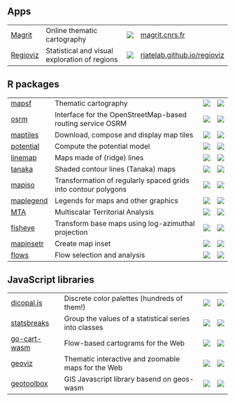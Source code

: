 ## Apps

<table>
  <tr>
    <td><a href="https://github.com/riatelab/magrit">Magrit</a></td>
    <td>Online thematic cartography</td>
    <td><img src="https://img.shields.io/github/stars/riatelab/magrit?logo=none"/></td>
    <td><a href="https://magrit.cnrs.fr">magrit.cnrs.fr</a></td>
  </tr>
  <tr>
    <td><a href="https://github.com/riatelab/regioviz">Regioviz</a></td>
    <td>Statistical and visual exploration of regions</td>
    <td><img src="https://img.shields.io/github/stars/riatelab/regioviz?logo=none"/></td>
    <td><a href="https://riatelab.github.io/regioviz/">riatelab.github.io/regioviz</a></td>
  </tr>
</table>

## R packages

<table>
  <tr>
    <td><a href="https://github.com/riatelab/mapsf">mapsf</a></td>
    <td>Thematic cartography</td>
    <td><img src="https://img.shields.io/github/stars/riatelab/mapsf?logo=none"/></td>
    <td><a href="https://cran.r-project.org/package=mapsf"><img src="https://www.r-pkg.org/badges/version-ago/mapsf"/></a></td>
  </tr>
  <tr>
    <td><a href="https://github.com/riatelab/osrm">osrm</a></td>
    <td>Interface for the OpenStreetMap-based routing service OSRM</td>
    <td><img src="https://img.shields.io/github/stars/riatelab/osrm?logo=none"/></td>
    <td><a href="https://cran.r-project.org/package=osrm"><img src="https://www.r-pkg.org/badges/version-ago/osrm"/></a></td>
  </tr>
  <tr>
    <td><a href="https://github.com/riatelab/maptiles">maptiles</a></td>
    <td>Download, compose and display map tiles</td>
    <td><img src="https://img.shields.io/github/stars/riatelab/maptiles?logo=none"/></td>
    <td><a href="https://cran.r-project.org/package=maptiles"><img src="https://www.r-pkg.org/badges/version-ago/maptiles"/></a></td>
  </tr>
  <tr>
    <td><a href="https://github.com/riatelab/potential">potential</a></td>
    <td>Compute the potential model</td>
    <td><img src="https://img.shields.io/github/stars/riatelab/potential?logo=none"/></td>
    <td><a href="https://cran.r-project.org/package=potential"><img src="https://www.r-pkg.org/badges/version-ago/potential"/></a></td>
  </tr>  
  <tr>
    <td><a href="https://github.com/riatelab/linemap">linemap</a></td>
    <td>Maps made of (ridge) lines</td>
    <td><img src="https://img.shields.io/github/stars/riatelab/linemap?logo=none"/></td>
    <td><a href="https://cran.r-project.org/package=linemap"><img src="https://www.r-pkg.org/badges/version-ago/linemap"/></a></td>
  </tr>
  <tr>
    <td><a href="https://github.com/riatelab/tanaka">tanaka</a></td>
    <td>Shaded contour lines (Tanaka) maps</td>
    <td><img src="https://img.shields.io/github/stars/riatelab/tanaka?logo=none"/></td>
    <td><a href="https://cran.r-project.org/package=tanaka"><img src="https://www.r-pkg.org/badges/version-ago/tanaka"/></a></td>
  </tr>
  <tr>
    <td><a href="https://github.com/riatelab/mapiso">mapiso</a></td>
    <td>Transformation of regularly spaced grids into contour polygons</td>
    <td><img src="https://img.shields.io/github/stars/riatelab/mapiso?logo=none"/></td>
    <td><a href="https://cran.r-project.org/package=mapiso"><img src="https://www.r-pkg.org/badges/version-ago/mapiso"/></a></td>
  </tr>
  <tr>
    <td><a href="https://github.com/riatelab/maplegend">maplegend</a></td>
    <td>Legends for maps and other graphics</td>
    <td><img src="https://img.shields.io/github/stars/riatelab/maplegend?logo=none"/></td>
    <td><a href="https://cran.r-project.org/package=maplegend"><img src="https://www.r-pkg.org/badges/version-ago/maplegend"/></a></td>
  </tr>
  <tr>
    <td><a href="https://github.com/riatelab/MTA">MTA</a></td>
    <td>Multiscalar Territorial Analysis</td>
    <td><img src="https://img.shields.io/github/stars/riatelab/MTA?logo=none"/></td>
    <td><a href="https://cran.r-project.org/package=MTA"><img src="https://www.r-pkg.org/badges/version-ago/MTA"/></a></td>
  </tr>
  <tr>
    <td><a href="https://github.com/riatelab/fisheye">fisheye</a></td>
    <td>Transform base maps using log-azimuthal projection</td>
    <td><img src="https://img.shields.io/github/stars/riatelab/fisheye?logo=none"/></td>
    <td><a href="https://cran.r-project.org/package=fisheye"><img src="https://www.r-pkg.org/badges/version-ago/fisheye"/></a></td>
  </tr>
  <tr>
    <td><a href="https://github.com/riatelab/mapinsetr">mapinsetr</a></td>
    <td>Create map inset</td>
    <td><img src="https://img.shields.io/github/stars/riatelab/mapinsetr?logo=none"/></td>
    <td><img src="https://www.r-pkg.org/badges/version-ago/mapinsetr"/></td>
  </tr>
    <tr>
    <td><a href="https://github.com/riatelab/flows">flows</a></td>
    <td>Flow selection and analysis</td>
    <td><img src="https://img.shields.io/github/stars/riatelab/flows?logo=none"/></td>
    <td><img src="https://www.r-pkg.org/badges/version/flows"/></td>
  </tr>

</table>

## JavaScript libraries

<table>
  <tr>
    <td><a href="https://github.com/riatelab/dicopal.js">dicopal.js</a></td>
    <td>Discrete color palettes (hundreds of them!)</td>
    <td><img src="https://img.shields.io/github/stars/riatelab/dicopal.js?logo=none"/></td>
    <td><a href="https://www.npmjs.com/package/dicopal"><img src="https://img.shields.io/npm/v/dicopal?color=green" /></a></td>
  </tr>
  <tr>
    <td><a href="https://github.com/riatelab/statsbreaks">statsbreaks</a></td>
    <td>Group the values of a statistical series into classes</td>
    <td><img src="https://img.shields.io/github/stars/riatelab/statsbreaks?logo=none"/></td>
    <td><a href="https://www.npmjs.com/package/statsbreaks"><img src="https://img.shields.io/npm/v/statsbreaks?color=green" /></a></td>
  </tr>
  <tr>
    <td><a href="https://github.com/riatelab/go-cart-wasm">go-cart-wasm</a></td>
    <td>Flow-based cartograms for the Web</td>
    <td><img src="https://img.shields.io/github/stars/riatelab/go-cart-wasm?logo=none"/></td>
    <td><a href="https://www.npmjs.com/package/go-cart-wasm"><img src="https://img.shields.io/npm/v/go-cart-wasm?color=green" /></a></td>
  </tr>
    <tr>
    <td><a href="https://github.com/riatelab/geoviz">geoviz</a></td>
    <td>Thematic interactive and zoomable maps for the Web</td>
    <td><img src="https://img.shields.io/github/stars/riatelab/geoviz?logo=none"/></td>
    <td><a href="https://www.npmjs.com/package/geoviz"><img src="https://img.shields.io/npm/v/geoviz?color=green" /></a></td>
  </tr>
      <tr>
    <td><a href="https://github.com/riatelab/geotoolbox">geotoolbox</a></td>
    <td>GIS Javascript library basend on geos-wasm</td>
    <td><img src="https://img.shields.io/github/stars/riatelab/geotoolbox?logo=none"/></td>
    <td><a href="https://www.npmjs.com/package/geotoolbox"><img src="https://img.shields.io/npm/v/geotoolbox?color=green" /></a></td>
  </tr>

  
</table>


